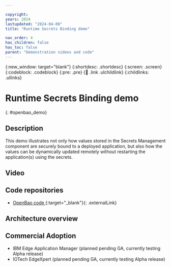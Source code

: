 ```yaml
---

copyright: 
years: 2024
lastupdated: "2024-04-08"
title: "Runtime Secrets Binding demo"

nav_order: 4
has_children: false
has_toc: false
parent: "Demonstration videos and code"
---
```


{:new_window: target="blank"}
{:shortdesc: .shortdesc}
{:screen: .screen}
{:codeblock: .codeblock}
{:pre: .pre}
{:child: .link .ulchildlink}
{:childlinks: .ullinks}

# Runtime Secrets Binding demo
{: #openbao_demo}

## Description

This demo illustrates not only how values stored in the Secrets Management component are securely bound to a deployed application, but also how the values can be dynamically updated remotely without restarting the application(s) using the secrets.

## Video

## Code repositories

* [OpenBao code ](https://github.com/openbao/openbao){:target="_blank"}{: .externalLink}

## Architecture overview


## Commercial Adoption

* IBM Edge Application Manager (planned pending GA, currently testing Alpha release)
* IOTech EdgeXpert (planned pending GA, currently testing Alpha release)
